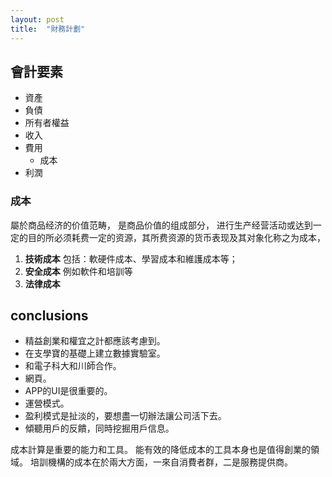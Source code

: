 ```yaml
---
layout: post
title:  "財務計劃"
---
```


## 會計要素

- 資產
- 負債
- 所有者權益
- 收入
- 費用
  - 成本
- 利潤

### 成本

屬於商品经济的价值范畴，
是商品价值的组成部分，
进行生产经营活动或达到一定的目的所必须耗费一定的资源，其所费资源的货币表现及其对象化称之为成本，

1. **技術成本**
包括：軟硬件成本、學習成本和維護成本等；
1. **安全成本**
例如軟件和培訓等
1. **法律成本**



## conclusions

- 精益創業和權宜之計都應該考慮到。
- 在支學寶的基礎上建立數據實驗室。
- 和電子科大和川師合作。
- 網頁。
- APP的UI是很重要的。
- 運營模式。
- 盈利模式是扯淡的，要想盡一切辦法讓公司活下去。
- 傾聽用戶的反饋，同時挖掘用戶信息。

成本計算是重要的能力和工具。
能有效的降低成本的工具本身也是值得創業的領域。
培訓機構的成本在於兩大方面，一來自消費者群，二是服務提供商。